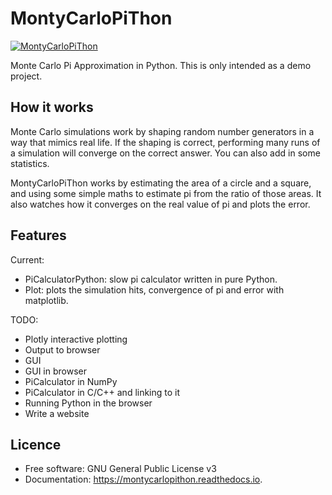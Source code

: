 MontyCarloPiThon
================

[![MontyCarloPiThon](https://github.com/samwareing/MontyCarloPiThon/actions/workflows/main.yaml/badge.svg)](https://github.com/samwareing/MontyCarloPiThon/actions/workflows/main.yaml)

Monte Carlo Pi Approximation in Python. This is only intended as a demo project.

How it works
-------

Monte Carlo simulations work by shaping random number generators in a way that mimics real life. If the shaping is correct, performing many runs of a simulation will converge on the correct answer. You can also add in some statistics.

MontyCarloPiThon works by estimating the area of a circle and a square, and using some simple maths to estimate pi from the ratio of those areas. It also watches how it converges on the real value of pi and plots the error.

Features
-------
Current:
- PiCalculatorPython: slow pi calculator written in pure Python.
- Plot: plots the simulation hits, convergence of pi and error with matplotlib.

TODO:
- Plotly interactive plotting
- Output to browser
- GUI
- GUI in browser
- PiCalculator in NumPy
- PiCalculator in C/C++ and linking to it
- Running Python in the browser
- Write a website

Licence
--------

* Free software: GNU General Public License v3
* Documentation: https://montycarlopithon.readthedocs.io.